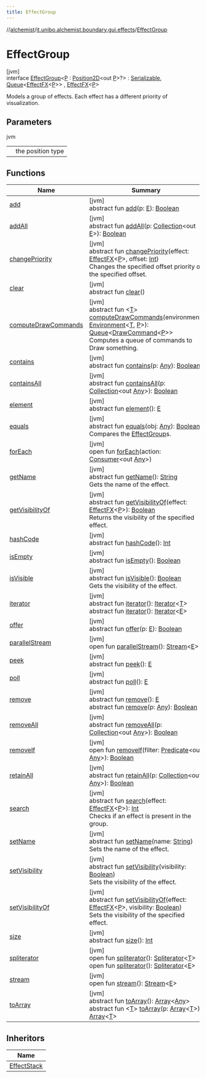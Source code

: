 ```yaml
---
title: EffectGroup
---
```

//[alchemist](../../../index.html)/[it.unibo.alchemist.boundary.gui.effects](../index.html)/[EffectGroup](index.html)



# EffectGroup



[jvm]\
interface [EffectGroup](index.html)<[P](index.html) : [Position2D](../../it.unibo.alchemist.model.interfaces/-position2-d/index.html)<out [P](../../it.unibo.alchemist.boundary.interfaces/-draw-command/index.html)>?> : [Serializable](https://docs.oracle.com/javase/8/docs/api/java/io/Serializable.html), [Queue](https://docs.oracle.com/javase/8/docs/api/java/util/Queue.html)<[EffectFX](../-effect-f-x/index.html)<[P](../../it.unibo.alchemist.boundary.interfaces/-draw-command/index.html)>> , [EffectFX](../-effect-f-x/index.html)<[P](../../it.unibo.alchemist.boundary.interfaces/-draw-command/index.html)> 

Models a group of effects. Each effect has a different priority of visualization.



## Parameters


jvm

| | |
|---|---|
| <P> | the position type |



## Functions


| Name | Summary |
|---|---|
| [add](index.html#-336804990%2FFunctions%2F-134779887) | [jvm]<br>abstract fun [add](index.html#-336804990%2FFunctions%2F-134779887)(p: [E](../../it.unibo.alchemist.boundary.monitors/-leaflet-map-display/index.html#-1246139635%2FFunctions%2F-134779887)): [Boolean](https://kotlinlang.org/api/latest/jvm/stdlib/kotlin/-boolean/index.html) |
| [addAll](index.html#-1037973866%2FFunctions%2F-134779887) | [jvm]<br>abstract fun [addAll](index.html#-1037973866%2FFunctions%2F-134779887)(p: [Collection](https://docs.oracle.com/javase/8/docs/api/java/util/Collection.html)<out [E](../../it.unibo.alchemist.boundary.monitors/-leaflet-map-display/index.html#-1246139635%2FFunctions%2F-134779887)>): [Boolean](https://kotlinlang.org/api/latest/jvm/stdlib/kotlin/-boolean/index.html) |
| [changePriority](change-priority.html) | [jvm]<br>abstract fun [changePriority](change-priority.html)(effect: [EffectFX](../-effect-f-x/index.html)<[P](../../it.unibo.alchemist.boundary.interfaces/-draw-command/index.html)>, offset: [Int](https://kotlinlang.org/api/latest/jvm/stdlib/kotlin/-int/index.html))<br>Changes the specified offset priority of the specified offset. |
| [clear](index.html#-1962405120%2FFunctions%2F-134779887) | [jvm]<br>abstract fun [clear](index.html#-1962405120%2FFunctions%2F-134779887)() |
| [computeDrawCommands](../-effect-f-x/compute-draw-commands.html) | [jvm]<br>abstract fun <[T](../-effect-f-x/compute-draw-commands.html)> [computeDrawCommands](../-effect-f-x/compute-draw-commands.html)(environment: [Environment](../../it.unibo.alchemist.model.interfaces/-environment/index.html)<[T](../../it.unibo.alchemist.boundary.gui.view.properties/-property-type-adapter/index.html), [P](../../it.unibo.alchemist.boundary.interfaces/-draw-command/index.html)>): [Queue](https://docs.oracle.com/javase/8/docs/api/java/util/Queue.html)<[DrawCommand](../../it.unibo.alchemist.boundary.interfaces/-draw-command/index.html)<[P](../../it.unibo.alchemist.boundary.interfaces/-draw-command/index.html)>><br>Computes a queue of commands to Draw something. |
| [contains](index.html#-1733424485%2FFunctions%2F-134779887) | [jvm]<br>abstract fun [contains](index.html#-1733424485%2FFunctions%2F-134779887)(p: [Any](https://kotlinlang.org/api/latest/jvm/stdlib/kotlin/-any/index.html)): [Boolean](https://kotlinlang.org/api/latest/jvm/stdlib/kotlin/-boolean/index.html) |
| [containsAll](index.html#1886599770%2FFunctions%2F-134779887) | [jvm]<br>abstract fun [containsAll](index.html#1886599770%2FFunctions%2F-134779887)(p: [Collection](https://docs.oracle.com/javase/8/docs/api/java/util/Collection.html)<out [Any](https://kotlinlang.org/api/latest/jvm/stdlib/kotlin/-any/index.html)>): [Boolean](https://kotlinlang.org/api/latest/jvm/stdlib/kotlin/-boolean/index.html) |
| [element](index.html#586144384%2FFunctions%2F-134779887) | [jvm]<br>abstract fun [element](index.html#586144384%2FFunctions%2F-134779887)(): [E](../../it.unibo.alchemist.boundary.monitors/-leaflet-map-display/index.html#-1246139635%2FFunctions%2F-134779887) |
| [equals](equals.html) | [jvm]<br>abstract fun [equals](equals.html)(obj: [Any](https://kotlinlang.org/api/latest/jvm/stdlib/kotlin/-any/index.html)): [Boolean](https://kotlinlang.org/api/latest/jvm/stdlib/kotlin/-boolean/index.html)<br>Compares the [EffectGroup](index.html)s. |
| [forEach](../../it.unibo.alchemist.expressions.implementations/-list-tree-node/index.html#-655675525%2FFunctions%2F-134779887) | [jvm]<br>open fun [forEach](../../it.unibo.alchemist.expressions.implementations/-list-tree-node/index.html#-655675525%2FFunctions%2F-134779887)(action: [Consumer](https://docs.oracle.com/javase/8/docs/api/java/util/function/Consumer.html)<out [Any](https://kotlinlang.org/api/latest/jvm/stdlib/kotlin/-any/index.html)>) |
| [getName](../-effect-f-x/get-name.html) | [jvm]<br>abstract fun [getName](../-effect-f-x/get-name.html)(): [String](https://docs.oracle.com/javase/8/docs/api/java/lang/String.html)<br>Gets the name of the effect. |
| [getVisibilityOf](get-visibility-of.html) | [jvm]<br>abstract fun [getVisibilityOf](get-visibility-of.html)(effect: [EffectFX](../-effect-f-x/index.html)<[P](../../it.unibo.alchemist.boundary.interfaces/-draw-command/index.html)>): [Boolean](https://kotlinlang.org/api/latest/jvm/stdlib/kotlin/-boolean/index.html)<br>Returns the visibility of the specified effect. |
| [hashCode](hash-code.html) | [jvm]<br>abstract fun [hashCode](hash-code.html)(): [Int](https://kotlinlang.org/api/latest/jvm/stdlib/kotlin/-int/index.html) |
| [isEmpty](index.html#-1792844854%2FFunctions%2F-134779887) | [jvm]<br>abstract fun [isEmpty](index.html#-1792844854%2FFunctions%2F-134779887)(): [Boolean](https://kotlinlang.org/api/latest/jvm/stdlib/kotlin/-boolean/index.html) |
| [isVisible](../-effect-f-x/is-visible.html) | [jvm]<br>abstract fun [isVisible](../-effect-f-x/is-visible.html)(): [Boolean](https://kotlinlang.org/api/latest/jvm/stdlib/kotlin/-boolean/index.html)<br>Gets the visibility of the effect. |
| [iterator](../../it.unibo.alchemist.loader.variables/-arbitrary-variable/index.html#-1606146105%2FFunctions%2F-134779887) | [jvm]<br>abstract fun [iterator](../../it.unibo.alchemist.loader.variables/-arbitrary-variable/index.html#-1606146105%2FFunctions%2F-134779887)(): [Iterator](https://docs.oracle.com/javase/8/docs/api/java/util/Iterator.html)<[T](../../it.unibo.alchemist.boundary.gui.view.properties/-property-type-adapter/index.html)><br>abstract fun [iterator](index.html#-359036897%2FFunctions%2F-134779887)(): [Iterator](https://docs.oracle.com/javase/8/docs/api/java/util/Iterator.html)<[E](../../it.unibo.alchemist.boundary.monitors/-leaflet-map-display/index.html#-1246139635%2FFunctions%2F-134779887)> |
| [offer](index.html#-1815061187%2FFunctions%2F-134779887) | [jvm]<br>abstract fun [offer](index.html#-1815061187%2FFunctions%2F-134779887)(p: [E](../../it.unibo.alchemist.boundary.monitors/-leaflet-map-display/index.html#-1246139635%2FFunctions%2F-134779887)): [Boolean](https://kotlinlang.org/api/latest/jvm/stdlib/kotlin/-boolean/index.html) |
| [parallelStream](index.html#-708921786%2FFunctions%2F-134779887) | [jvm]<br>open fun [parallelStream](index.html#-708921786%2FFunctions%2F-134779887)(): [Stream](https://docs.oracle.com/javase/8/docs/api/java/util/stream/Stream.html)<[E](../../it.unibo.alchemist.boundary.monitors/-leaflet-map-display/index.html#-1246139635%2FFunctions%2F-134779887)> |
| [peek](index.html#-1430561565%2FFunctions%2F-134779887) | [jvm]<br>abstract fun [peek](index.html#-1430561565%2FFunctions%2F-134779887)(): [E](../../it.unibo.alchemist.boundary.monitors/-leaflet-map-display/index.html#-1246139635%2FFunctions%2F-134779887) |
| [poll](index.html#-1510576385%2FFunctions%2F-134779887) | [jvm]<br>abstract fun [poll](index.html#-1510576385%2FFunctions%2F-134779887)(): [E](../../it.unibo.alchemist.boundary.monitors/-leaflet-map-display/index.html#-1246139635%2FFunctions%2F-134779887) |
| [remove](index.html#1583481242%2FFunctions%2F-134779887) | [jvm]<br>abstract fun [remove](index.html#1583481242%2FFunctions%2F-134779887)(): [E](../../it.unibo.alchemist.boundary.monitors/-leaflet-map-display/index.html#-1246139635%2FFunctions%2F-134779887)<br>abstract fun [remove](index.html#754631126%2FFunctions%2F-134779887)(p: [Any](https://kotlinlang.org/api/latest/jvm/stdlib/kotlin/-any/index.html)): [Boolean](https://kotlinlang.org/api/latest/jvm/stdlib/kotlin/-boolean/index.html) |
| [removeAll](index.html#-499358763%2FFunctions%2F-134779887) | [jvm]<br>abstract fun [removeAll](index.html#-499358763%2FFunctions%2F-134779887)(p: [Collection](https://docs.oracle.com/javase/8/docs/api/java/util/Collection.html)<out [Any](https://kotlinlang.org/api/latest/jvm/stdlib/kotlin/-any/index.html)>): [Boolean](https://kotlinlang.org/api/latest/jvm/stdlib/kotlin/-boolean/index.html) |
| [removeIf](index.html#1420767036%2FFunctions%2F-134779887) | [jvm]<br>open fun [removeIf](index.html#1420767036%2FFunctions%2F-134779887)(filter: [Predicate](https://docs.oracle.com/javase/8/docs/api/java/util/function/Predicate.html)<out [Any](https://kotlinlang.org/api/latest/jvm/stdlib/kotlin/-any/index.html)>): [Boolean](https://kotlinlang.org/api/latest/jvm/stdlib/kotlin/-boolean/index.html) |
| [retainAll](index.html#111949236%2FFunctions%2F-134779887) | [jvm]<br>abstract fun [retainAll](index.html#111949236%2FFunctions%2F-134779887)(p: [Collection](https://docs.oracle.com/javase/8/docs/api/java/util/Collection.html)<out [Any](https://kotlinlang.org/api/latest/jvm/stdlib/kotlin/-any/index.html)>): [Boolean](https://kotlinlang.org/api/latest/jvm/stdlib/kotlin/-boolean/index.html) |
| [search](search.html) | [jvm]<br>abstract fun [search](search.html)(effect: [EffectFX](../-effect-f-x/index.html)<[P](../../it.unibo.alchemist.boundary.interfaces/-draw-command/index.html)>): [Int](https://kotlinlang.org/api/latest/jvm/stdlib/kotlin/-int/index.html)<br>Checks if an effect is present in the group. |
| [setName](../-effect-f-x/set-name.html) | [jvm]<br>abstract fun [setName](../-effect-f-x/set-name.html)(name: [String](https://docs.oracle.com/javase/8/docs/api/java/lang/String.html))<br>Sets the name of the effect. |
| [setVisibility](../-effect-f-x/set-visibility.html) | [jvm]<br>abstract fun [setVisibility](../-effect-f-x/set-visibility.html)(visibility: [Boolean](https://kotlinlang.org/api/latest/jvm/stdlib/kotlin/-boolean/index.html))<br>Sets the visibility of the effect. |
| [setVisibilityOf](set-visibility-of.html) | [jvm]<br>abstract fun [setVisibilityOf](set-visibility-of.html)(effect: [EffectFX](../-effect-f-x/index.html)<[P](../../it.unibo.alchemist.boundary.interfaces/-draw-command/index.html)>, visibility: [Boolean](https://kotlinlang.org/api/latest/jvm/stdlib/kotlin/-boolean/index.html))<br>Sets the visibility of the specified effect. |
| [size](index.html#2132759532%2FFunctions%2F-134779887) | [jvm]<br>abstract fun [size](index.html#2132759532%2FFunctions%2F-134779887)(): [Int](https://kotlinlang.org/api/latest/jvm/stdlib/kotlin/-int/index.html) |
| [spliterator](../../it.unibo.alchemist.expressions.implementations/-list-tree-node/index.html#-677603448%2FFunctions%2F-134779887) | [jvm]<br>open fun [spliterator](../../it.unibo.alchemist.expressions.implementations/-list-tree-node/index.html#-677603448%2FFunctions%2F-134779887)(): [Spliterator](https://docs.oracle.com/javase/8/docs/api/java/util/Spliterator.html)<[T](../../it.unibo.alchemist.boundary.gui.view.properties/-property-type-adapter/index.html)><br>open fun [spliterator](index.html#485701680%2FFunctions%2F-134779887)(): [Spliterator](https://docs.oracle.com/javase/8/docs/api/java/util/Spliterator.html)<[E](../../it.unibo.alchemist.boundary.monitors/-leaflet-map-display/index.html#-1246139635%2FFunctions%2F-134779887)> |
| [stream](index.html#-1977615027%2FFunctions%2F-134779887) | [jvm]<br>open fun [stream](index.html#-1977615027%2FFunctions%2F-134779887)(): [Stream](https://docs.oracle.com/javase/8/docs/api/java/util/stream/Stream.html)<[E](../../it.unibo.alchemist.boundary.monitors/-leaflet-map-display/index.html#-1246139635%2FFunctions%2F-134779887)> |
| [toArray](index.html#-2012376625%2FFunctions%2F-134779887) | [jvm]<br>abstract fun [toArray](index.html#-2012376625%2FFunctions%2F-134779887)(): [Array](https://kotlinlang.org/api/latest/jvm/stdlib/kotlin/-array/index.html)<[Any](https://kotlinlang.org/api/latest/jvm/stdlib/kotlin/-any/index.html)><br>abstract fun <[T](index.html#2015865373%2FFunctions%2F-134779887)> [toArray](index.html#2015865373%2FFunctions%2F-134779887)(p: [Array](https://kotlinlang.org/api/latest/jvm/stdlib/kotlin/-array/index.html)<[T](../../it.unibo.alchemist.boundary.gui.view.properties/-property-type-adapter/index.html)>): [Array](https://kotlinlang.org/api/latest/jvm/stdlib/kotlin/-array/index.html)<[T](../../it.unibo.alchemist.boundary.gui.view.properties/-property-type-adapter/index.html)> |


## Inheritors


| Name |
|---|
| [EffectStack](../-effect-stack/index.html) |

